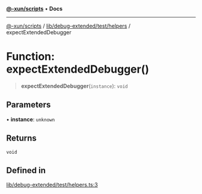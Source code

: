 [**@-xun/scripts**](../../../../../README.md) • **Docs**

***

[@-xun/scripts](../../../../../README.md) / [lib/debug-extended/test/helpers](../README.md) / expectExtendedDebugger

# Function: expectExtendedDebugger()

> **expectExtendedDebugger**(`instance`): `void`

## Parameters

• **instance**: `unknown`

## Returns

`void`

## Defined in

[lib/debug-extended/test/helpers.ts:3](https://github.com/Xunnamius/xscripts/blob/4fd96d6123f1ac889c89848efd750e2454f43e43/lib/debug-extended/test/helpers.ts#L3)
